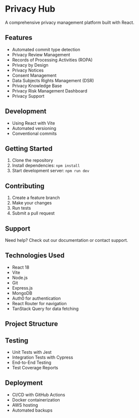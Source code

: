 # Privacy Hub

A comprehensive privacy management platform built with React.

## Features
- Automated commit type detection
- Privacy Review Management
- Records of Processing Activities (ROPA)
- Privacy by Design
- Privacy Notices
- Consent Management
- Data Subjects Rights Management (DSR)
- Privacy Knowledge Base
- Privacy Risk Management Dashboard
- Privacy Support

## Development
- Using React with Vite
- Automated versioning
- Conventional commits

## Getting Started
1. Clone the repository
2. Install dependencies: `npm install`
3. Start development server: `npm run dev`

## Contributing
1. Create a feature branch
2. Make your changes
3. Run tests
4. Submit a pull request

## Support
Need help? Check out our documentation or contact support.

## Technologies Used
- React 18
- Vite
- Node.js
- Git
- Express.js
- MongoDB
- Auth0 for authentication
- React Router for navigation
- TanStack Query for data fetching

## Project Structure

## Testing
- Unit Tests with Jest
- Integration Tests with Cypress
- End-to-End Testing
- Test Coverage Reports

## Deployment
- CI/CD with GitHub Actions
- Docker containerization
- AWS hosting
- Automated backups
